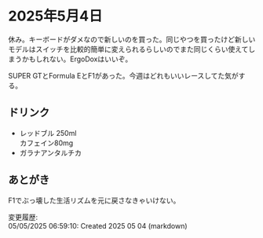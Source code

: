 # 2025年5月4日

休み。キーボードがダメなので新しいのを買った。同じやつを買ったけど新しいモデルはスイッチを比較的簡単に変えられるらしいのでまた同じくらい使えてしまうかもしれない。ErgoDoxはいいぞ。

SUPER GTとFormula EとF1があった。今週はどれもいいレースしてた気がする。

## ドリンク

- レッドブル 250ml  
カフェイン80mg
- ガラナアンタルチカ

## あとがき

F1でぶっ壊した生活リズムを元に戻さなきゃいけない。

変更履歴:  
05/05/2025 06:59:10: Created 2025 05 04 (markdown)  
